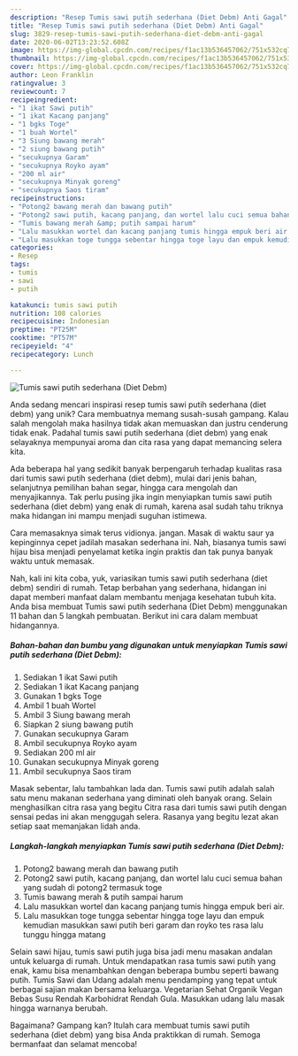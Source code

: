 ```yaml
---
description: "Resep Tumis sawi putih sederhana (Diet Debm) Anti Gagal"
title: "Resep Tumis sawi putih sederhana (Diet Debm) Anti Gagal"
slug: 3829-resep-tumis-sawi-putih-sederhana-diet-debm-anti-gagal
date: 2020-06-02T13:23:52.608Z
image: https://img-global.cpcdn.com/recipes/f1ac13b536457062/751x532cq70/tumis-sawi-putih-sederhana-diet-debm-foto-resep-utama.jpg
thumbnail: https://img-global.cpcdn.com/recipes/f1ac13b536457062/751x532cq70/tumis-sawi-putih-sederhana-diet-debm-foto-resep-utama.jpg
cover: https://img-global.cpcdn.com/recipes/f1ac13b536457062/751x532cq70/tumis-sawi-putih-sederhana-diet-debm-foto-resep-utama.jpg
author: Leon Franklin
ratingvalue: 3
reviewcount: 7
recipeingredient:
- "1 ikat Sawi putih"
- "1 ikat Kacang panjang"
- "1 bgks Toge"
- "1 buah Wortel"
- "3 Siung bawang merah"
- "2 siung bawang putih"
- "secukupnya Garam"
- "secukupnya Royko ayam"
- "200 ml air"
- "secukupnya Minyak goreng"
- "secukupnya Saos tiram"
recipeinstructions:
- "Potong2 bawang merah dan bawang putih"
- "Potong2 sawi putih, kacang panjang, dan wortel lalu cuci semua bahan yang sudah di potong2 termasuk toge"
- "Tumis bawang merah &amp; putih sampai harum"
- "Lalu masukkan wortel dan kacang panjang tumis hingga empuk beri air."
- "Lalu masukkan toge tungga sebentar hingga toge layu dan empuk kemudian masukkan sawi putih beri garam dan royko tes rasa lalu tunggu hingga matang"
categories:
- Resep
tags:
- tumis
- sawi
- putih

katakunci: tumis sawi putih 
nutrition: 108 calories
recipecuisine: Indonesian
preptime: "PT25M"
cooktime: "PT57M"
recipeyield: "4"
recipecategory: Lunch

---
```



![Tumis sawi putih sederhana (Diet Debm)](https://img-global.cpcdn.com/recipes/f1ac13b536457062/751x532cq70/tumis-sawi-putih-sederhana-diet-debm-foto-resep-utama.jpg)

Anda sedang mencari inspirasi resep tumis sawi putih sederhana (diet debm) yang unik? Cara membuatnya memang susah-susah gampang. Kalau salah mengolah maka hasilnya tidak akan memuaskan dan justru cenderung tidak enak. Padahal tumis sawi putih sederhana (diet debm) yang enak selayaknya mempunyai aroma dan cita rasa yang dapat memancing selera kita.

Ada beberapa hal yang sedikit banyak berpengaruh terhadap kualitas rasa dari tumis sawi putih sederhana (diet debm), mulai dari jenis bahan, selanjutnya pemilihan bahan segar, hingga cara mengolah dan menyajikannya. Tak perlu pusing jika ingin menyiapkan tumis sawi putih sederhana (diet debm) yang enak di rumah, karena asal sudah tahu triknya maka hidangan ini mampu menjadi suguhan istimewa.

Cara memasaknya simak terus vidionya. jangan. Masak di waktu saur ya kepinginnya cepet jadilah masakan sederhana ini. Nah, biasanya tumis sawi hijau bisa menjadi penyelamat ketika ingin praktis dan tak punya banyak waktu untuk memasak.


Nah, kali ini kita coba, yuk, variasikan tumis sawi putih sederhana (diet debm) sendiri di rumah. Tetap berbahan yang sederhana, hidangan ini dapat memberi manfaat dalam membantu menjaga kesehatan tubuh kita. Anda bisa membuat Tumis sawi putih sederhana (Diet Debm) menggunakan 11 bahan dan 5 langkah pembuatan. Berikut ini cara dalam membuat hidangannya.

<!--inarticleads1-->

##### Bahan-bahan dan bumbu yang digunakan untuk menyiapkan Tumis sawi putih sederhana (Diet Debm):

1. Sediakan 1 ikat Sawi putih
1. Sediakan 1 ikat Kacang panjang
1. Gunakan 1 bgks Toge
1. Ambil 1 buah Wortel
1. Ambil 3 Siung bawang merah
1. Siapkan 2 siung bawang putih
1. Gunakan secukupnya Garam
1. Ambil secukupnya Royko ayam
1. Sediakan 200 ml air
1. Gunakan secukupnya Minyak goreng
1. Ambil secukupnya Saos tiram


Masak sebentar, lalu tambahkan lada dan. Tumis sawi putih adalah salah satu menu makanan sederhana yang diminati oleh banyak orang. Selain menghasilkan citra rasa yang begitu Citra rasa dari tumis sawi putih dengan sensai pedas ini akan menggugah selera. Rasanya yang begitu lezat akan setiap saat memanjakan lidah anda. 

<!--inarticleads2-->

##### Langkah-langkah menyiapkan Tumis sawi putih sederhana (Diet Debm):

1. Potong2 bawang merah dan bawang putih
1. Potong2 sawi putih, kacang panjang, dan wortel lalu cuci semua bahan yang sudah di potong2 termasuk toge
1. Tumis bawang merah &amp; putih sampai harum
1. Lalu masukkan wortel dan kacang panjang tumis hingga empuk beri air.
1. Lalu masukkan toge tungga sebentar hingga toge layu dan empuk kemudian masukkan sawi putih beri garam dan royko tes rasa lalu tunggu hingga matang


Selain sawi hijau, tumis sawi putih juga bisa jadi menu masakan andalan untuk keluarga di rumah. Untuk mendapatkan rasa tumis sawi putih yang enak, kamu bisa menambahkan dengan beberapa bumbu seperti bawang putih. Tumis Sawi dan Udang adalah menu pendamping yang tepat untuk berbagai sajian makan bersama keluarga. Vegetarian Sehat Organik Vegan Bebas Susu Rendah Karbohidrat Rendah Gula. Masukkan udang lalu masak hingga warnanya berubah. 

Bagaimana? Gampang kan? Itulah cara membuat tumis sawi putih sederhana (diet debm) yang bisa Anda praktikkan di rumah. Semoga bermanfaat dan selamat mencoba!
